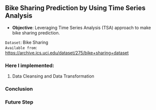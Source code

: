 ## Bike Sharing Prediction by Using Time Series Analysis
- **Objective**: Leveraging Time Series Analysis (TSA) approach to make bike sharing prediction.

`Dataset`: Bike Sharing <br>
`Available from`: https://archive.ics.uci.edu/dataset/275/bike+sharing+dataset

### Here I implemented:
1. Data Cleansing and Data Transformation
   
### Conclusion

### Future Step
